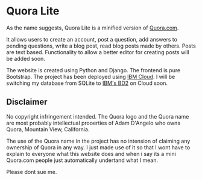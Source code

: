 # Quora Lite

As the name suggests, Quora Lite is a minified version of [Quora.com](https://www.quora.com).

It allows users to create an account, post a question, add answers to pending questions, write a blog post, read blog posts made by others. Posts are text based. Functionality to allow a better editor for creating posts will be added soon.

The website is created using Python and Django. The frontend is pure Bootstrap. The project has been deployed using [IBM Cloud](https://www.ibm.com/cloud). I will be switching my database from SQLite to [IBM's BD2](https://cloud.ibm.com/catalog/services/db2) on Cloud soon.

## Disclaimer
No copyright infringement intended. The Quora logo and the Quora name are most probably intellectual prooerties of Adam D'Angelo who owns Quora, Mountain View, California.

The use of the Quora name in the project has no intension of claiming any ownership of Quora in any way. I just made use of it so that I wont have to explain to everyone what this website does and when i say its a mini Quora.com people just automatically undertand what I mean.

 Please dont sue me.
